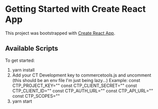 # Getting Started with Create React App

This project was bootstrapped with [Create React App](https://github.com/facebook/create-react-app).

## Available Scripts

To get started:

1) yarn install
2) Add your CT Development key to commercetools.js and uncomment (this should be an env file I'm just being lazy...)
Example:
const CTP_PROJECT_KEY=""
const CTP_CLIENT_SECRET=""
const CTP_CLIENT_ID=""
const CTP_AUTH_URL=""
const CTP_API_URL=""
const CTP_SCOPES=""
3) yarn start
